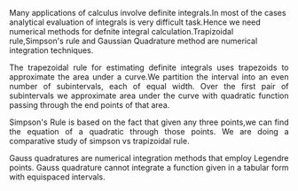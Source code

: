 
  <p align="justify">

Many applications of calculus involve definite integrals.In most of the cases analytical evaluation of integrals is very difficult task.Hence we need numerical methods for defnite integral calculation.Trapizoidal rule,Simpson's rule and Gaussian Quadrature method are numerical integration techniques.
  </p>
  
  <p align="justify">
  The trapezoidal rule for estimating definite integrals uses trapezoids  to approximate the area under a curve.We partition the interval into an even number of subintervals, each of equal width. Over the first pair of subintervals we approximate area under the curve with quadratic function passing through the end points of that area.
  </p>
  
  <p align="justify">
  Simpson's Rule is based on the fact that given any three points,we can find the equation of a quadratic through those points. We are doing a comparative study of simpson vs trapizoidal rule.
   </p>
   
  <p align="justify">
  Gauss quadratures are numerical integration methods that employ Legendre points. Gauss quadrature cannot integrate a function given in a tabular form with equispaced intervals. 
</p>
